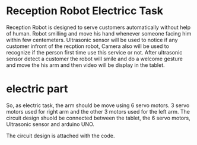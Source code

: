 # Reception Robot Electricc Task

Reception Robot is designed to serve customers automatically without help of human. Robot smilling and move his hand whenever someone facing him within few centemeters. Ultrasonic sensor will be used to notice if any customer infront of the recption robot, Camera also will be used to recognize if the person first time use this service or not.
After ultrasonic sensor detect a customer the robot will smile and do a welcome gesture and move the his arm  and then video will be display in the tablet.  

# electric part 

So, as electric task, the arm should be move using 6 servo motors. 3 servo motors used for right  arm and the other 3 motors used for the left arm. The circuit design shuold be connected between the tablet, the 6 servo motors, Ultrasonic sensor and arduino UNO.

The circuit design is attached with the code. 
